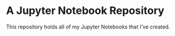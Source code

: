 # A Jupyter Notebook Repository

This repository holds all of my Jupyter Notebooks that I've created.